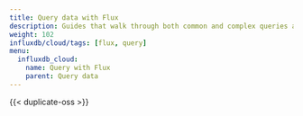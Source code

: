 ```yaml
---
title: Query data with Flux
description: Guides that walk through both common and complex queries and use cases for Flux.
weight: 102
influxdb/cloud/tags: [flux, query]
menu:
  influxdb_cloud:
    name: Query with Flux
    parent: Query data
---
```


{{< duplicate-oss >}}
